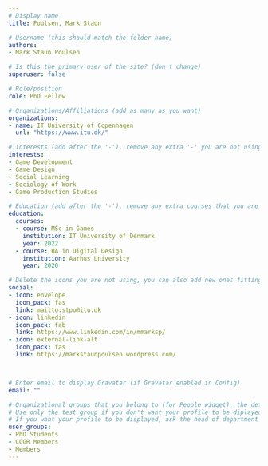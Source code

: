 ```yaml
---
# Display name
title: Poulsen, Mark Staun

# Username (this should match the folder name)
authors: 
- Mark Staun Poulsen

# Is this the primary user of the site? (don't change)
superuser: false

# Role/position
role: PhD Fellow

# Organizations/Affiliations (add as many as you want)
organizations:
- name: IT University of Copenhagen
  url: "https://www.itu.dk/"

# Interests (add after the '-'), remove any extra '-' you are not using
interests:
- Game Development
- Game Design
- Social Learning
- Sociology of Work
- Game Production Studies

# Education (add after the '-'), remove any extra courses that you are not using
education:
  courses:
  - course: MSc in Games
    institution: IT University of Denmark
    year: 2022
  - course: BA in Digital Design
    institution: Aarhus University
    year: 2020

# Delete the icons you are not using, you can also add new ones fitting your needs by browsing https://fontawesome.com/icons (more than 4/5 icons are not advised); remove the ones you are not using
social:
- icon: envelope
  icon_pack: fas
  link: mailto:stpo@itu.dk
- icon: linkedin
  icon_pack: fab
  link: https://www.linkedin.com/in/mmarksp/
- icon: external-link-alt
  icon_pack: fas
  link: https://markstaunpoulsen.wordpress.com/



# Enter email to display Gravatar (if Gravatar enabled in Config)
email: ""

# Organizational groups that you belong to (for People widget), the default group to be displayed is 'Members'
# Use only the test group if you don't want your profile to be diplayed
# If you want your profile to be displayed, ask the head of department for which user group to use
user_groups:
- PhD Students
- CCGR Members
- Members
---
```


